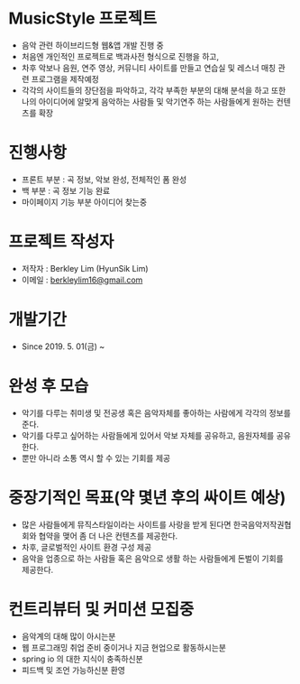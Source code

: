 # MusicStyle 프로젝트
- 음악 관련 하이브리드형 웹&앱 개발 진행 중
- 처음엔 개인적인 프로젝트로 백과사전 형식으로 진행을 하고, 
- 차후 악보나 음원, 연주 영상, 커뮤니티 사이트를 만들고 연습실 및 레스너 매칭 관련 프로그램을 제작예정
- 각각의 사이트들의 장단점을 파악하고, 각각 부족한 부분의 대해 분석을 하고 또한 나의 아이디어에 알맞게 음악하는 사람들 및 악기연주 하는 사람들에게 원하는 컨텐츠를 확장

# 진행사항
- 프론트 부분 : 곡 정보, 악보 완성, 전체적인 폼 완성
- 백 부분 : 곡 정보 기능 완료
- 마이페이지 기능 부분 아이디어 찾는중

# 프로젝트 작성자
- 저작자 : Berkley Lim (HyunSik Lim)
- 이메일 : berkleylim16@gmail.com

# 개발기간 
- Since 2019. 5. 01(금) ~ 

# 완성 후 모습
- 악기를 다루는 취미생 및 전공생 혹은 음악자체를 좋아하는 사람에게 각각의 정보를 준다.
- 악기를 다루고 싶어하는 사람들에게 있어서 악보 자체를 공유하고, 음원자체를 공유한다.
- 뿐만 아니라 소통 역시 할 수 있는 기회를 제공

# 중장기적인 목표(약 몇년 후의 싸이트 예상)
- 많은 사람들에게 뮤직스타일이라는 사이트를 사랑을 받게 된다면 한국음악저작권협회와 협약을 맺어 좀 더 나은 컨텐츠를 제공한다.
- 차후, 글로벌적인 사이트 환경 구성 제공
- 음악을 업종으로 하는 사람들 혹은 음악으로 생활 하는 사람들에게 돈벌이 기회를 제공한다.

# 컨트리뷰터 및 커미션 모집중
- 음악계의 대해 많이 아시는분
- 웹 프로그래밍 취업 준비 중이거나 지금 현업으로 활동하시는분
- spring io 의 대한 지식이 충족하신분
- 피드백 및 조언 가능하신분 환영
